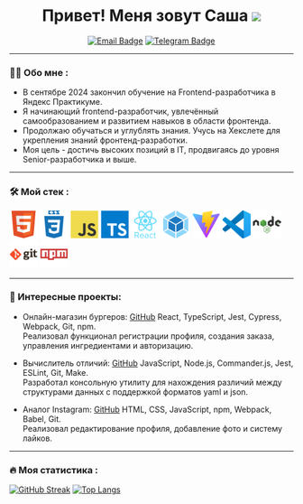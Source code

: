 <h1 align="center">Привет! Меня зовут Саша <img src="https://media.giphy.com/media/hvRJCLFzcasrR4ia7z/giphy.gif" width="30px" /></h1>

<div align="center">
  
[![Email Badge](https://img.shields.io/badge/Email-red?style=for-the-badge&logo=gmail&logoColor=white)](mailto:alexsavone@yandex.ru)
[![Telegram Badge](https://img.shields.io/badge/Telegram-blue?style=for-the-badge&logo=telegram&logoColor=white)](https://t.me/alex_sav_one)

</div>

---

### :man_technologist: Обо мне :

- В сентябре 2024 закончил обучение на Frontend-разработчика в Яндекс Практикуме.
- Я начинающий frontend-разработчик, увлечённый самообразованием и развитием навыков в области фронтенда.
- Продолжаю обучаться и углублять знания. Учусь на Хекслете для укрепления знаний фронтенд-разработки.
- Моя цель - достичь высоких позиций в IT, продвигаясь до уровня Senior-разработчика и выше.

---

### :hammer_and_wrench: Мой стек :

<div>
  <img src="https://github.com/devicons/devicon/blob/master/icons/html5/html5-original.svg" title="HTML5" alt="HTML" width="50" height="50" />
  <img src="https://github.com/devicons/devicon/blob/master/icons/css3/css3-plain-wordmark.svg" title="CSS3" alt="CSS" width="50" height="50" />
  <img src="https://github.com/devicons/devicon/blob/master/icons/javascript/javascript-original.svg" title="JavaScript" alt="JavaScript" width="50" height="50" />
  <img src="https://github.com/devicons/devicon/blob/master/icons/typescript/typescript-original.svg" title="TypeScript" alt="TypeScript" width="50" height="50" />
  <img src="https://github.com/devicons/devicon/blob/master/icons/react/react-original-wordmark.svg" title="React" alt="React" width="50" height="50" />
  <img src="https://github.com/devicons/devicon/blob/master/icons/webpack/webpack-original.svg" title="Webpack" alt="Webpack" width="50" height="50" />
  <img src="https://github.com/devicons/devicon/blob/master/icons/vitejs/vitejs-original.svg" title="Vitejs" alt="Vitejs" width="50" height="50" />
  <img src="https://github.com/devicons/devicon/blob/master/icons/vscode/vscode-original.svg" title="vscode" alt="vscode" width="50" height="50" />
  <img src="https://github.com/devicons/devicon/blob/master/icons/nodejs/nodejs-original-wordmark.svg" title="NodeJS" alt="NodeJS" width="50" height="50" />
  <img src="https://github.com/devicons/devicon/blob/master/icons/git/git-original-wordmark.svg" title="Git" alt="Git" width="50" height="50" />
  <img src="https://github.com/devicons/devicon/blob/master/icons/npm/npm-original-wordmark.svg" title="NPM" alt="NPM" width="50" height="50" />
</div>

---

### :rocket: Интересные проекты:

- Онлайн-магазин бургеров: [GitHub](https://github.com/AlexSavOne/stellar-burger) React, TypeScript, Jest, Cypress, Webpack, Git, npm.  
  Реализовал функционал регистрации профиля, создания заказа, управления ингредиентами и авторизацию.

- Вычислитель отличий: [GitHub](https://github.com/AlexSavOne/frontend-project-46) JavaScript, Node.js, Commander.js, Jest, ESLint, Git, Make.  
  Разработал консольную утилиту для нахождения различий между структурами данных с поддержкой форматов yaml и json.

- Аналог Instagram: [GitHub](https://github.com/AlexSavOne/mesto-project-ff) HTML, CSS, JavaScript, npm, Webpack, Babel, Git.  
  Реализовал редактирование профиля, добавление фото и систему лайков.
  
---

### :fire: Моя статистика :

[![GitHub Streak](https://github-readme-streak-stats.herokuapp.com?user=AlexSavOne&theme=buefy&hide_border=true&locale=ru&card_width=520&card_height=160)](https://git.io/streak-stats)
[![Top Langs](https://github-readme-stats.vercel.app/api/top-langs/?username=AlexSavOne&layout=compact)](https://github.com/anuraghazra/github-readme-stats)

